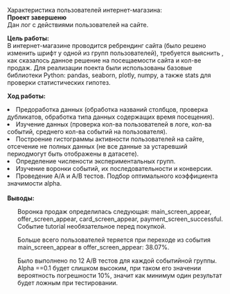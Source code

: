 Характеристика пользователей интернет-магазина:<br>
<b>Проект завершеню</b><br>
Дан лог с действиями пользователей на сайте.

<b>Цель работы:</b><br>
В интернет-магазине проводится ребрендинг сайта (было решено изменить шрифт у одной из групп пользователей), требуется выяснить , как сказалось данное решение на посещаемости сайта и кол-ве продаж.
Для реализации поекта были использованы базовые библиотеки Python: pandas, seaborn, plotly, numpy,  а также stats для проверки статистических гипотез.

<b>Ход работы:</b><br>
<li>Предоработка данных (обработка названий столбцов, проверка дубликатов, обработка типа данных содержащих время посещения).</li>
<li>Изучение данных (проверка кол-ва пользователей в логе, кол-ва событий, среднего кол-ва событий на пользователя).</li>
<li>Построение гистограммы активности пользователей на сайте, отсечение не полных данных (не все данные за устаревший периодмогут быть отображены в датасете).</li>
<li>Определение числености экспериментальных групп.</li>
<li>Изучение воронки событий, их последовательности и конверсии.</li>
<li>Проведение А/А и А/В тестов. Подбор оптимального коэффициента значимости alpha.</li>
<br>
<b>Выводы:</b><br>
<ol>Воронка продаж определилась следующая: main_screen_appear, offer_screen_appear, card_screen_appear, payment_screen_successful. Событие tutorial необязательное перед покупкой.</ol>
<ol>Больше всего пользователей теряется при переходе из события main_screen_appear в offer_screen_appear: 38.07%.</ol>
<ol>Было выполнено по 12 А/В тестов для каждой событийной группы. Alpha ==0.1 будет слишком высоким, при таком его значении вероятность погрешности 10%, значит как минимум один результат будет ложным при тестировании.</ol>  
